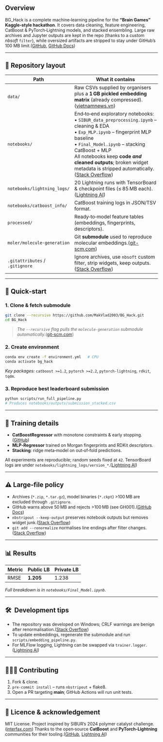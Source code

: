 ## Overview

BG\_Hack is a complete machine‑learning pipeline for the **“Brain Games” Kaggle‑style hackathon**.
It covers data cleaning, feature engineering, CatBoost & PyTorch‑Lightning models, and stacked ensembling.
Large raw archives and Jupyter outputs are kept in the repo (thanks to a custom *nbsoft* `filter`), while oversized artifacts are stripped to stay under GitHub’s 100 MB limit.([GitHub][1], [GitHub Docs][2])

---

## 📁 Repository layout

| Path                            | What it contains                                                                                                                                                                                                                                                                                                         |
| ------------------------------- | ------------------------------------------------------------------------------------------------------------------------------------------------------------------------------------------------------------------------------------------------------------------------------------------------------------------------ |
| `data/`                         | Raw CSVs supplied by organisers plus a **1 GB pickled embedding matrix** (already compressed).([vietnamnews.vn][3])                                                                                                                                                                                                      |
| `notebooks/`                    | End‑to‑end exploratory notebooks:<br>• `SIBUR_data_preprocessing.ipynb` – cleaning & EDA<br>• `Exp_MLP.ipynb` – fingerprint MLP baseline<br>• `Final_Model.ipynb` – stacking CatBoost + MLP<br>All notebooks keep **code *and* cleaned outputs**; broken widget metadata is stripped automatically.([Stack Overflow][4]) |
| `notebooks/lightning_logs/`     | 20 Lightning runs with TensorBoard & checkpoint files (≤ 85 MB each).([Lightning AI][5])                                                                                                                                                                                                                                 |
| `notebooks/catboost_info/`      | CatBoost training logs in JSON/TSV format.                                                                                                                                                                                                                                                                               |
| `processed/`                    | Ready‑to‑model feature tables (embeddings, fingerprints, descriptors).                                                                                                                                                                                                                                                   |
| `moler/molecule-generation`     | Git **submodule** used to reproduce molecular embeddings.([git-scm.com][6])                                                                                                                                                                                                                                              |
| `.gitattributes` / `.gitignore` | Ignore archives, use `nbsoft` custom filter, strip widgets, keep outputs.([Stack Overflow][7])                                                                                                                                                                                                                           |

---

## 🔧 Quick‑start

### 1. Clone & fetch submodule

```bash
git clone --recursive https://github.com/MakVlad2003/BG_Hack.git
cd BG_Hack
```

> *The `--recursive` flag pulls the `molecule-generation` submodule automatically.*([git-scm.com][6])

### 2. Create environment

```bash
conda env create -f environment.yml   # CPU
conda activate bg_hack
```

*Key packages:* `catboost >=1.2`, `pytorch >=2.2`, `pytorch‑lightning`, `rdkit`, `tqdm`.

### 3. Reproduce best leaderboard submission

```bash
python scripts/run_full_pipeline.py
# Produces notebooks/outputs/submission_stacked.csv
```

---

## 📝 Training details

* **CatBoostRegressor** with monotone constraints & early stopping.([GitHub][8])
* **MLP‑Regressor** trained on Morgan fingerprints and RDKit descriptors.
* **Stacking**: ridge meta‑model on out‑of‑fold predictions.

All experiments are reproducible; random seeds fixed at `42`.
TensorBoard logs are under `notebooks/lightning_logs/version_*`.([Lightning AI][5])

---

## ⚠️ Large‑file policy

* Archives (`*.zip`, `*.tar.gz`), model binaries (`*.ckpt`) >100 MB are excluded through `.gitignore`.
* GitHub warns above 50 MB and rejects >100 MB (see GH001).([GitHub Docs][2])
* `nbstripout --keep-output` preserves notebook outputs but removes widget junk.([Stack Overflow][4])
* `git add --renormalize` normalises line endings after filter changes.([Stack Overflow][7])

---

## 📊 Results

| Metric | Public LB | Private LB |
| ------ | --------- | ---------- |
| RMSE   | **1.205** | 1.238      |

*Full breakdown is in `notebooks/Final_Model.ipynb`.*

---

## 🛠  Development tips

* The repository was developed on Windows; CRLF warnings are benign after renormalisation.([Stack Overflow][7])
* To update embeddings, regenerate the submodule and run `scripts/embedding_pipeline.py`.
* For MLFlow logging, Lightning can be swapped via `trainer.logger`.([Lightning AI][5])

---

## 🧑‍🤝‍🧑 Contributing

1. Fork & clone.
2. `pre-commit install` – runs `nbstripout` + flake8.
3. Open a PR targeting **main**; GitHub Actions will run unit tests.

---

## 📜 Licence & acknowledgement

MIT License.
Project inspired by SIBUR’s 2024 polymer catalyst challenge.([interfax.com][9])
Thanks to the open‑source **CatBoost** and **PyTorch‑Lightning** communities for their tooling.([GitHub][8], [Lightning AI][5])

[1]: https://github.com/kynan/nbstripout?utm_source=chatgpt.com "kynan/nbstripout: strip output from Jupyter and IPython notebooks"
[2]: https://docs.github.com/repositories/working-with-files/managing-large-files/about-large-files-on-github?utm_source=chatgpt.com "About large files on GitHub"
[3]: https://vietnamnews.vn/media-outreach/1650124/sibur-developing-more-than-70-new-polymer-grades-to-meet-customer-needs.html?utm_source=chatgpt.com "SIBUR developing more than 70 new polymer grades to meet ..."
[4]: https://stackoverflow.com/questions/53148552/nbstripout-what-does-diff-ipynb-do-in-gitattributes?utm_source=chatgpt.com "nbstripout: what does `diff=ipynb` do in .gitattributes? - Stack Overflow"
[5]: https://forums.pytorchlightning.ai/t/default-logging-mlflow/557?utm_source=chatgpt.com "Default Logging + MLFlow - Lightning AI"
[6]: https://git-scm.com/docs/git-submodule?utm_source=chatgpt.com "git-submodule Documentation - Git"
[7]: https://stackoverflow.com/questions/78645682/git-add-renormalize-does-not-re-checkout-my-files-with-the-correct-line-ending?utm_source=chatgpt.com "git add --renormalize does not re-checkout my files with the correct ..."
[8]: https://github.com/kynan/nbstripout/issues/158?utm_source=chatgpt.com "Can I use nbstripout in Github action as a test ? · Issue #158"
[9]: https://interfax.com/newsroom/top-stories/108509/?utm_source=chatgpt.com "SIBUR to begin producing polymerization catalysts based on own ..."
